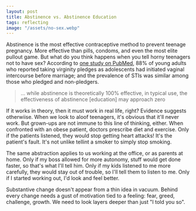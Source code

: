 ```yaml
---
layout: post
title: Abstinence vs. Abstinence Education
tags: reflecting
image: "/assets/no-sex.webp"
---
```


Abstinence is the most effective contraceptive method to prevent teenage pregnancy. More effective than pills, condoms, and even the most elite pullout game. But what do you think happens when you tell horny teenagers not to have sex? According to [one study on PubMed](https://pmc.ncbi.nlm.nih.gov/articles/PMC5913747/#:~:text=88%25%20of%20young%20adults%20who%20reported%20taking%20virginity%20pledges%20as%20adolescents%20had%20initiated%20vaginal%20intercourse%20before%20marriage), 88% of young adults who reported taking virginity pledges as adolescents had initiated vaginal intercourse before marriage; and the prevalence of STIs was similar among those who pledged and non-pledgers. 

> ... while abstinence is theoretically 100% effective, in typical use, the effectiveness of abstinence [education] may approach zero

If it works in theory, then it must work in real life, right? Evidence suggests otherwiise. When we look to aloof teenagers, it's obvious that it'll never work. But grown-ups are not immune to this line of thinking, either. When confronted with an obese patient, doctors prescribe diet and exercise. Only if the patients listened, they would stop getting heart attacks! It's the patient's fault. It's not unlike tellint a smoker to simply stop smoking.

The same abstraction applies to us working at the office, or as parents at home. Only if my boss allowed for more autonomy, stuff would get done faster, so that's what I'll tell him. Only if my kids listened to me more carefully, they would stay out of trouble, so I'll tell them to listen to me. Only if I started working out, I'd look and feel better. 

Substantive change doesn't appear from a thin idea in vacuum. Behind every change needs a gust of motivation tied to a feeling: fear, greed, challenge, growth. We need to look layers deeper than just "I told you so".
